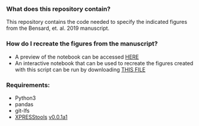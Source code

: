 ### What does this repository contain?
This repository contains the code needed to specify the indicated figures from the Bensard, et. al. 2019 manuscript.   

### How do I recreate the figures from the manuscript?   
* A preview of the notebook can be accessed [HERE](https://j-berg.github.io/bensard_figures_2019/)    
* An interactive notebook that can be used to recreate the figures created with this script can be run by downloading [THIS FILE](https://github.com/j-berg/bensard_figures_2019/raw/master/Bensard_Figures_2019.ipynb)   

### Requirements:  
* Python3   
* pandas   
* git-lfs   
* [XPRESStools](https://github.com/XPRESSyourself/XPRESStools) [v0.0.1a1](https://github.com/XPRESSyourself/XPRESStools/releases/tag/XPRESStools-v.0.0.1a1)


